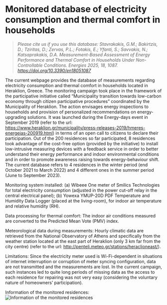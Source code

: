 # Monitored database of electricity consumption and thermal comfort in households

> _Please cite us if you use this database: Stavrakakis, G.M.; Bakirtzis, D.; Tziritas, D.; Zervas, P.L.; Fotakis, E.; Yfanti, S.; Savvakis, N.; Katsaprakakis, D.A. Measurement-Based Assessment of Energy Performance and Thermal Comfort in Households Under Non-Controllable Conditions. Energies 2025, 18, 1087. https://doi.org/10.3390/en18051087_

The current webpage provides the database of measurements regarding electricity consumption and thermal comfort in households located in Heraklion, Greece. The monitoring campaign took place in the framework of the participative initiative called “Municipality transition towards low-carbon economy through citizen participative procedures” coordinated by the Municipality of Heraklion. The action envisages energy inspections to households and provision of personalized recommendations on energy-upgrading solutions. It was launched during the Energy-days event in September 2019 (refer to the url: https://www.heraklion.gr/municipality/press-releases-2019/hmeres-energeias-200919.html) in terms of an open call to citizens to declare their participation. Out of the 200 residences so far participated, 8 residences took advantage of the cost-free option (provided by the initiative) to install low-intrusive measuring devices with a feedback service in order to better understand their energy performance and indoor environmental conditions and in order to promote awareness raising towards energy-behaviour shift. The current database refers to 4 residences in the winter period (end October 2021 to March 2022) and 4 different ones in the summer period (June to September 2023).

Monitoring system installed: (a) Wibeee One meter of Smilics Technologies for total electricity consumption (adjusted in the power cut-off relay in the central electrical panel); (b) Yowexa YMUP-20D PDF Temperature and Humidity Data Logger (placed at the living-room), for indoor air temperature and relative humidity (RH).

Data processing for thermal comfort: The indoor air conditions measured are converted to the Predicted Mean Vote (PMV) index.

Meteorological data during measurements: Hourly climatic data are retrieved from the National Observatory of Athens and specifically from the weather station located at the east part of Heraklion (only 3 km far from the city centre) (refer to the url: http://penteli.meteo.gr/stations/heraclioneast/).

Limitations: Since the electricity meter used is Wi-Fi-dependent in situations of internet interruption or corruption of meter syncing configuration, data are not transmitted and the measurements are lost. In the current campaign, such instances led to quite long periods of missing data as the access to each residence for repairing was not very easy (considering the voluntary nature of homeowners’ participation).

Information of the monitored residences:
![Information of the monitored residences](https://github.com/user-attachments/assets/3f4173fc-4c2e-4a27-85f8-3abdd91ff7f2)
